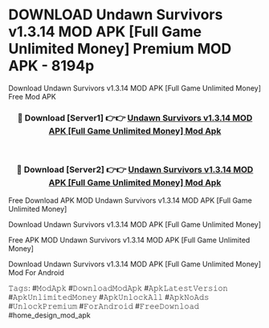 # DOWNLOAD Undawn Survivors v1.3.14 MOD APK [Full Game Unlimited Money] Premium MOD APK - 8194p
Download Undawn Survivors v1.3.14 MOD APK [Full Game Unlimited Money] Free Mod APK

<div align="center">
<h3>🔴 Download [Server1] 👉👉 <a href="https://apk-comot.site?title=Undawn_Survivors_v1.3.14_MOD_APK_[Full_Game_Unlimited_Money]">Undawn Survivors v1.3.14 MOD APK [Full Game Unlimited Money] Mod Apk</a></h3><br>

<h3>🔴 Download [Server2] 👉👉 <a href="https://apk-comot.site?title=Undawn_Survivors_v1.3.14_MOD_APK_[Full_Game_Unlimited_Money]">Undawn Survivors v1.3.14 MOD APK [Full Game Unlimited Money] Mod Apk</a></h3>
</div>


Free Download APK MOD Undawn Survivors v1.3.14 MOD APK [Full Game Unlimited Money]

Download Undawn Survivors v1.3.14 MOD APK [Full Game Unlimited Money] 

Free APK MOD Undawn Survivors v1.3.14 MOD APK [Full Game Unlimited Money] 

Download Undawn Survivors v1.3.14 MOD APK [Full Game Unlimited Money] Mod For Android

𝚃𝚊𝚐𝚜: #𝙼𝚘𝚍𝙰𝚙𝚔 #𝙳𝚘𝚠𝚗𝚕𝚘𝚊𝚍𝙼𝚘𝚍𝙰𝚙𝚔 #𝙰𝚙𝚔𝙻𝚊𝚝𝚎𝚜𝚝𝚅𝚎𝚛𝚜𝚒𝚘𝚗 #𝙰𝚙𝚔𝚄𝚗𝚕𝚒𝚖𝚒𝚝𝚎𝚍𝙼𝚘𝚗𝚎𝚢 #𝙰𝚙𝚔𝚄𝚗𝚕𝚘𝚌𝚔𝙰𝚕𝚕 #𝙰𝚙𝚔𝙽𝚘𝙰𝚍𝚜 #𝚄𝚗𝚕𝚘𝚌𝚔𝙿𝚛𝚎𝚖𝚒𝚞𝚖 #𝙵𝚘𝚛𝙰𝚗𝚍𝚛𝚘𝚒𝚍 #𝙵𝚛𝚎𝚎𝙳𝚘𝚠𝚗𝚕𝚘𝚊𝚍 #home_design_mod_apk